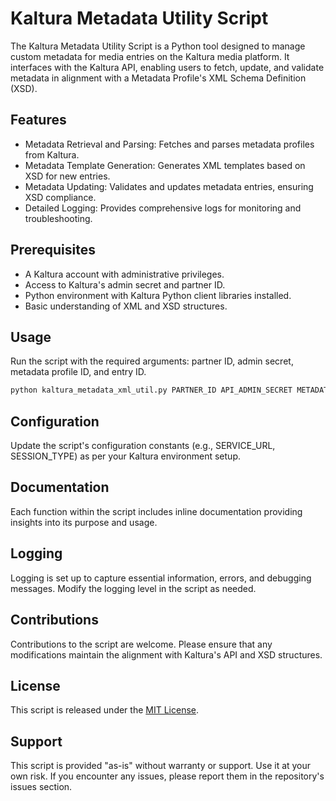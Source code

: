 # Kaltura Metadata Utility Script

The Kaltura Metadata Utility Script is a Python tool designed to manage custom metadata for media entries on the Kaltura media platform. 
It interfaces with the Kaltura API, enabling users to fetch, update, and validate metadata in alignment with a Metadata Profile's XML Schema Definition (XSD).

## Features

* Metadata Retrieval and Parsing: Fetches and parses metadata profiles from Kaltura.
* Metadata Template Generation: Generates XML templates based on XSD for new entries.
* Metadata Updating: Validates and updates metadata entries, ensuring XSD compliance.
* Detailed Logging: Provides comprehensive logs for monitoring and troubleshooting.

## Prerequisites

* A Kaltura account with administrative privileges.
* Access to Kaltura's admin secret and partner ID.
* Python environment with Kaltura Python client libraries installed.
* Basic understanding of XML and XSD structures.

## Usage

Run the script with the required arguments: partner ID, admin secret, metadata profile ID, and entry ID.

```bash
python kaltura_metadata_xml_util.py PARTNER_ID API_ADMIN_SECRET METADATA_PROFILE_ID ENTRY_ID
```

## Configuration

Update the script's configuration constants (e.g., SERVICE_URL, SESSION_TYPE) as per your Kaltura environment setup.

## Documentation

Each function within the script includes inline documentation providing insights into its purpose and usage.

## Logging
Logging is set up to capture essential information, errors, and debugging messages. Modify the logging level in the script as needed.

## Contributions
Contributions to the script are welcome. Please ensure that any modifications maintain the alignment with Kaltura's API and XSD structures.

## License

This script is released under the [MIT License](https://opensource.org/license/mit/).  

## Support

This script is provided "as-is" without warranty or support. Use it at your own risk. If you encounter any issues, please report them in the repository's issues section.
